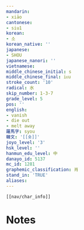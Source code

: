 ```yaml
---
mandarin:
- xiāo
cantonese:
- siu1
korean:
- 소
korean_native: ''
japanese:
- SHOU
japanese_nanori: ''
vietnamese:
middle_chinese_initial: s
middle_chinese_final: iᴇu
stroke_count: '10'
radical: 水
skip_number: 1-3-7
grade_level: 5
pos: ''
english:
- vanish
- die out
- melt away
羅馬字: syou
韓文: '[[숏]]'
joyo_level: '3'
hsk_level: ''
hanmun_edu_level: 中
danayo_id: 5137
mc_id: 1281
graphemic_classification: 肖
stand_in: 'TRUE'
aliases:
---
```

```meta-bind-embed
[[nav/char_info]]
```

# Notes
